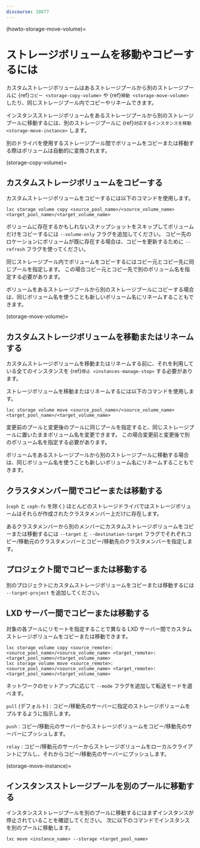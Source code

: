 ```yaml
---
discourse: 10877
---
```


(howto-storage-move-volume)=
# ストレージボリュームを移動やコピーするには

カスタムストレージボリュームはあるストレージプールから別のストレージプールに {ref}`コピー <storage-copy-volume>` や {ref}`移動 <storage-move-volume>` したり、同じストレージプール内でコピーやリネームできます。

インスタンスストレージボリュームをあるストレージプールから別のストレージプールに移動するには、別のストレージプールに {ref}`対応するインスタンスを移動 <storage-move-instance>` します。

別のドライバを使用するストレージプール間でボリュームをコピーまたは移動する際はボリュームは自動的に変換されます。

(storage-copy-volume)=
## カスタムストレージボリュームをコピーする

カスタムストレージボリュームをコピーするには以下のコマンドを使用します。

    lxc storage volume copy <source_pool_name>/<source_volume_name> <target_pool_name>/<target_volume_name>

ボリュームに存在するかもしれないスナップショットをスキップしてボリュームだけをコピーするには `--volume-only` フラグを追加してください。
コピー先のロケーションにボリュームが既に存在する場合は、コピーを更新するために `--refresh` フラグを使ってください。

同じストレージプール内でボリュームをコピーするにはコピー元とコピー先に同じプールを指定します。
この場合コピー元とコピー先で別のボリューム名を指定する必要があります。

ボリュームをあるストレージプールから別のストレージプールにコピーする場合は、同じボリューム名を使うことも新しいボリューム名にリネームすることもできます。

(storage-move-volume)=
## カスタムストレージボリュームを移動またはリネームする

カスタムストレージボリュームを移動またはリネームする前に、それを利用している全てのインスタンスを {ref}`停止 <instances-manage-stop>` する必要があります。

ストレージボリュームを移動またはリネームするには以下のコマンドを使用します。

    lxc storage volume move <source_pool_name>/<source_volume_name> <target_pool_name>/<target_volume_name>

変更前のプールと変更後のプールに同じプールを指定すると、同じストレージプールに置いたままボリューム名を変更できます。
この場合変更前と変更後で別のボリューム名を指定する必要があります。

ボリュームをあるストレージプールから別のストレージプールに移動する場合は、同じボリューム名を使うことも新しいボリューム名にリネームすることもできます。

## クラスタメンバー間でコピーまたは移動する

(`ceph` と `ceph-fs` を除く) ほとんどのストレージドライバではストレージボリュームはそれらが作成されたクラスタメンバー上だけに存在します。

あるクラスタメンバーから別のメンバーにカスタムストレージボリュームをコピーまたは移動するには `--target` と `--destination-target` フラグでそれぞれコピー/移動元のクラスタメンバーとコピー/移動先のクラスタメンバーを指定します。

## プロジェクト間でコピーまたは移動する

別のプロジェクトにカスタムストレージボリュームをコピーまたは移動するには `--target-project` を追加してください。

## LXD サーバー間でコピーまたは移動する

対象の各プールにリモートを指定することで異なる LXD サーバー間でカスタムストレージボリュームをコピーまたは移動できます。

    lxc storage volume copy <source_remote>:<source_pool_name>/<source_volume_name> <target_remote>:<target_pool_name>/<target_volume_name>
    lxc storage volume move <source_remote>:<source_pool_name>/<source_volume_name> <target_remote>:<target_pool_name>/<target_volume_name>

ネットワークのセットアップに応じて `--mode` フラグを追加して転送モードを選べます。

`pull` (デフォルト)
: コピー/移動先のサーバーに指定のストレージボリュームをプルするように指示します。

`push`
: コピー/移動元のサーバーからストレージボリュームをコピー/移動先のサーバーにプッシュします。

`relay`
: コピー/移動元のサーバーからストレージボリュームをローカルクライアントにプルし、それからコピー/移動先のサーバーにプッシュします。

(storage-move-instance)=
## インスタンスストレージプールを別のプールに移動する

インスタンスストレージプールを別のプールに移動するにはまずインスタンスが停止されていることを確認してください。
次に以下のコマンドでインスタンスを別のプールに移動します。

    lxc move <instance_name> --storage <target_pool_name>
